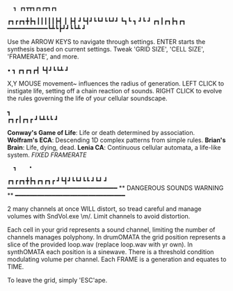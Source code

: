       ┓ ┏┓┳┳┓┏┓┏┳┓┏┓
┏┓┏┏┓╋┣┓┃┃┃┃┃┣┫ ┃ ┣┫
┛┗┫┛┗┗┛┗┗┛┛ ┗┓┗ ┓ ┛┗
  ┛        ┏┓┃┏┓┣┓┏┓
━━━━━━━━━━━┗┻┗┣┛┛┗┗┻
              ┛     

Use the ARROW KEYS to navigate through settings.
ENTER starts the synthesis based on current settings.
Tweak 'GRID SIZE', 'CELL SIZE', 'FRAMERATE', and more.

   • ┓
┏┓┏┓┏┫
┗┫┛┗┗┻
 ┛    

X,Y MOUSE movement~ influences the radius of generation. 
LEFT CLICK to instigate life, setting off a chain reaction of sounds.
RIGHT CLICK to evolve the rules governing the life of your cellular soundscape.


   ┓   
┏┓┏┃┏┓┏
┛┗┻┗┗ ┛

**Conway's Game of Life**: Life or death determined by association.
**Wolfram's ECA**: Descending 1D complex patterns from simple rules.
**Brian's Brain**: Life, dying, dead.
**Lenia CA**: Continuous cellular automata, a life-like system. *FIXED FRAMERATE*


      ┓    • 
┏┓┏┏┓╋┣┓┏┓┏┓┏
┛┗┫┛┗┗┛┗┗ ┛┗┛
  ┛          
━━━━━━━━━━━━━━━━━━━━━━━━━━━━━━
** DANGEROUS SOUNDS WARNING **
━━━━━━━━━━━━━━━━━━━━━━━━━━━━━━

2 many channels at once WILL distort, so tread careful and manage volumes with SndVol.exe \m/. Limit channels to avoid distortion.

Each cell in your grid represents a sound channel, limiting the number of channels manages polyphony. In drumOMATA the grid position represents a slice of the provided loop.wav (replace loop.wav with yr own). In synthOMATA each position is a sinewave. There is a threshold condition modulating volume per channel. Each FRAME is a generation and equates to TIME.

To leave the grid, simply 'ESC'ape.
